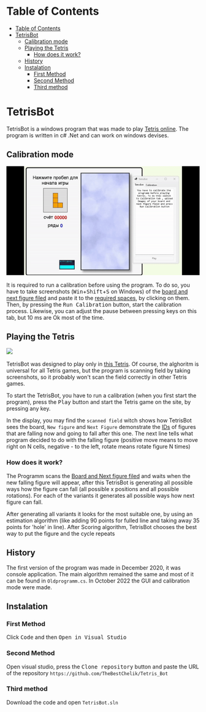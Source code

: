 # Table of Contents
- [Table of Contents](#table-of-contents)
- [TetrisBot](#tetrisbot)
  - [Calibration mode](#calibration-mode)
  - [Playing the Tetris](#playing-the-tetris)
    - [How does it work?](#how-does-it-work)
  - [History](#history)
  - [Instalation](#instalation)
    - [First Method](#first-method)
    - [Second Method](#second-method)
    - [Third method](#third-method)

# TetrisBot
TetrisBot is a windows program that was made to play [Tetris online](https://www.min2win.ru/gms/3336.html). The program is written in c# .Net and can work on windows devises.

## Calibration mode
![](https://github.com/TheBestChelik/Tetris_Bot/blob/master/img/Calibration.gif?raw=true)

It is required to run a calibration before  using the program. To do so, you have to take screenshots (<kbd>Win</kbd>+<kbd>Shift</kbd>+<kbd>S</kbd> on Windows) of the [board and next figure filed](https://github.com/TheBestChelik/Tetris_Bot/blob/master/img/playingBoard.png?raw=true) and paste it to the [required spaces](https://github.com/TheBestChelik/Tetris_Bot/blob/master/img/image.png?raw=true), by clicking on them. Then, by pressing the <kbd>Run Calibration</kbd> button, start the calibration process. Likewise, you can adjust the pause between pressing keys on this tab, but 10 ms are Ok most of the time.
## Playing the Tetris
![](https://github.com/TheBestChelik/Tetris_Bot/blob/master/img/Playing2.gif?raw=true)

TetrisBot was designed to play only in [this Tetris](https://www.min2win.ru/gms/3336.html). Of course, the alghoritm is universal for all Tetris games, but the program is scanning field by taking screenshots, so it probably won't scan the field correctly in other Tetris games.

To start the TetrisBot, you have to run a calibration (when you first start the program), press the <kbd>Play</kbd> button and start the Tetris game on the site, by pressing any key.

In the display, you may find the `scanned field` witch shows how TetrisBot sees the board, `New figure` and `Next Figure` demonstrate the [IDs](https://github.com/TheBestChelik/Tetris_Bot/blob/master/img/shpora.png?raw=true) of figures that are falling now and going to fall after this one. The next line tells what program decided to do with the falling figure (positive move means to move right on N cells, negative - to the left, rotate means rotate figure N times)

### How does it work?

The Programm scans the [Board and Next figure filed](https://github.com/TheBestChelik/Tetris_Bot/blob/master/img/playingBoard.png?raw=true) and waits when the new falling figure will appear, after this TetrisBot is generating all possible ways how the figure can fall (all possible x positions and all possible rotations). For each of the variants it generates all possible ways how next figure can fall. 

After generating all variants it looks for the most suitable one, by using an estimation algorithm (like adding 90 points for fulled line and taking away 35 points for 'hole' in line). After Scoring algorithm, TetrisBot chooses the best way to put the figure and the cycle repeats

## History
The first version of the program was made in December 2020, it was console application. The main algorithm remained the same and most of it can be found in `Oldprogramm.cs`. In October 2022 the GUI and calibration mode were made.

## Instalation
### First Method
Click <kbd>Code</kbd> and then <kbd>Open in Visual Studio</kbd>
### Second Method
Open visual studio, press the <kbd>Clone repository</kbd> button and paste the URL of the repository `https://github.com/TheBestChelik/Tetris_Bot`
### Third method
Download the code and open `TetrisBot.sln`
